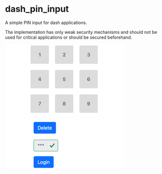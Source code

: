 # dash_pin_input

A simple PIN input for dash applications.

The implementation has only weak security mechanisms and should not be used for critical applications or should be secured beforehand.

![](./assets/img.png)